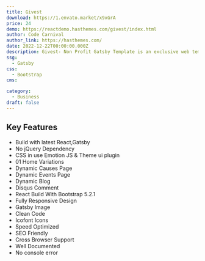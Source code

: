 ```yaml
---
title: Givest
download: https://1.envato.market/x9xGrA
price: 24
demo: https://reactdemo.hasthemes.com/givest/index.html
author: Code Carnival
author_link: https://hasthemes.com/
date: 2022-12-22T00:00:00.000Z
description: Givest- Non Profit Gatsby Template is an exclusive web template that helps designers and web developers build a modern website for non-profit organizations.
ssg:
  - Gatsby
css:
  - Bootstrap
cms:

category:
  - Business
draft: false
---
```


## Key Features

- Build with latest React,Gatsby
- No jQuery Dependency
- CSS in use Emotion JS & Theme ui plugin
- 01 Home Variations
- Dynamic Causes Page
- Dynamic Events Page
- Dynamic Blog
- Disqus Comment
- React Build With Bootstrap 5.2.1
- Fully Responsive Design
- Gatsby Image
- Clean Code
- Icofont Icons
- Speed Optimized
- SEO Friendly
- Cross Browser Support
- Well Documented
- No console error
